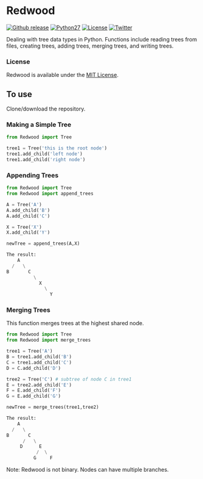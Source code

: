 # Redwood
[![Github release](https://img.shields.io/badge/release-v0.1-brightgreen.svg)](https://github.com/RK900/Redwood/releases)
[![Python27](https://img.shields.io/badge/python-2.7-blue.svg)](https://www.python.org/download/releases/2.7/)
[![License](https://img.shields.io/cocoapods/l/EasyQL.svg?style=flat)](https://github.com/RK900/Redwood/blob/master/LICENSE.txt)
[![Twitter](https://img.shields.io/badge/twitter-@RohanKoodli-blue.svg?style=flat)](http://twitter.com/RohanKoodli)

Dealing with tree data types in Python. Functions include reading trees from files, creating trees, adding trees, merging trees, and writing trees.

### License
Redwood is available under the [MIT License](https://github.com/RK900/Redwood/blob/master/LICENSE.txt).

## To use
Clone/download the repository.

### Making a Simple Tree
```python
from Redwood import Tree

tree1 = Tree('this is the root node')
tree1.add_child('left node')
tree1.add_child('right node')
```

### Appending Trees
```python
from Redwood import Tree
from Redwood import append_trees

A = Tree('A')
A.add_child('B')
A.add_child('C')

X = Tree('X')
X.add_child('Y')

newTree = append_trees(A,X)

The result:
    A
  /   \
B       C
          \
            X
              \
                Y
```
### Merging Trees
This function merges trees at the highest shared node.
```python
from Redwood import Tree
from Redwood import merge_trees

tree1 = Tree('A')
B = tree1.add_child('B')
C = tree1.add_child('C')
D = C.add_child('D')

tree2 = Tree('C') # subtree of node C in tree1
E = tree2.add_child('E')
F = E.add_child('F')
G = E.add_child('G')

newTree = merge_trees(tree1,tree2)

The result:
    A
  /   \
B       C
      /   \
     D      E
           /  \
          G     F

```
Note: Redwood is not binary. Nodes can have multiple branches.
